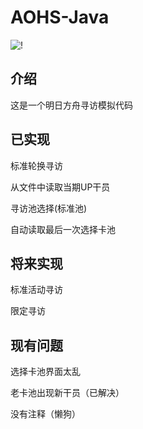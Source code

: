 # AOHS-Java
![!](https://count.getloli.com/get/@AOHS-Android?theme=rule34)
## 介绍
这是一个明日方舟寻访模拟代码
## 已实现
标准轮换寻访

从文件中读取当期UP干员

寻访池选择(标准池)

自动读取最后一次选择卡池
## 将来实现
标准活动寻访

限定寻访
## 现有问题
选择卡池界面太乱

老卡池出现新干员（已解决）

没有注释（懒狗）